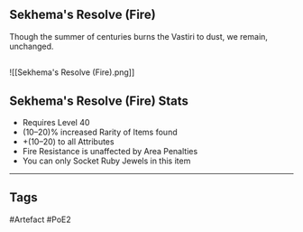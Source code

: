 ## Sekhema's Resolve (Fire)
Though the summer of centuries burns the
Vastiri to dust, we remain, unchanged.
##
![[Sekhema's Resolve (Fire).png]]
## Sekhema's Resolve (Fire) Stats
- Requires Level 40
- (10–20)% increased Rarity of Items found
- +(10–20) to all Attributes
- Fire Resistance is unaffected by Area Penalties
- You can only Socket Ruby Jewels in this item


---
## Tags
#Artefact
#PoE2
